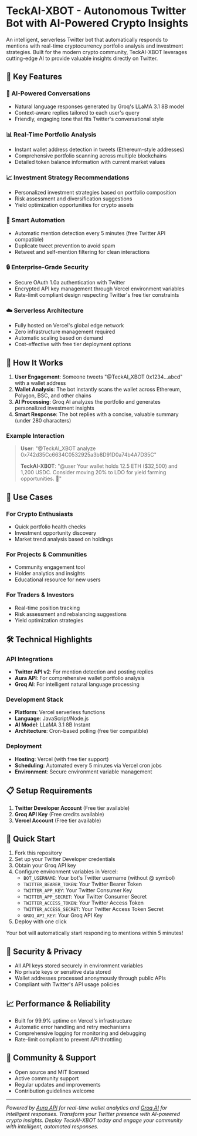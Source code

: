 # TeckAI-XBOT - Autonomous Twitter Bot with AI-Powered Crypto Insights

An intelligent, serverless Twitter bot that automatically responds to mentions with real-time cryptocurrency portfolio analysis and investment strategies. Built for the modern crypto community, TeckAI-XBOT leverages cutting-edge AI to provide valuable insights directly on Twitter.

## 🌟 Key Features

### 💬 AI-Powered Conversations
- Natural language responses generated by Groq's LLaMA 3.1 8B model
- Context-aware replies tailored to each user's query
- Friendly, engaging tone that fits Twitter's conversational style

### 📊 Real-Time Portfolio Analysis
- Instant wallet address detection in tweets (Ethereum-style addresses)
- Comprehensive portfolio scanning across multiple blockchains
- Detailed token balance information with current market values

### 📈 Investment Strategy Recommendations
- Personalized investment strategies based on portfolio composition
- Risk assessment and diversification suggestions
- Yield optimization opportunities for crypto assets

### 🔧 Smart Automation
- Automatic mention detection every 5 minutes (free Twitter API compatible)
- Duplicate tweet prevention to avoid spam
- Retweet and self-mention filtering for clean interactions

### 🔒 Enterprise-Grade Security
- Secure OAuth 1.0a authentication with Twitter
- Encrypted API key management through Vercel environment variables
- Rate-limit compliant design respecting Twitter's free tier constraints

### ☁️ Serverless Architecture
- Fully hosted on Vercel's global edge network
- Zero infrastructure management required
- Automatic scaling based on demand
- Cost-effective with free tier deployment options

## 🚀 How It Works

1. **User Engagement**: Someone tweets "@TeckAI_XBOT 0x1234...abcd" with a wallet address
2. **Wallet Analysis**: The bot instantly scans the wallet across Ethereum, Polygon, BSC, and other chains
3. **AI Processing**: Groq AI analyzes the portfolio and generates personalized investment insights
4. **Smart Response**: The bot replies with a concise, valuable summary (under 280 characters)

### Example Interaction
> **User**: "@TeckAI_XBOT analyze 0x742d35Cc6634C0532925a3b8D91D0a74b4A7D35C"
> 
> **TeckAI-XBOT**: "@user Your wallet holds 12.5 ETH ($32,500) and 1,200 USDC. Consider moving 20% to LDO for yield farming opportunities. 🚀"

## 🎯 Use Cases

### For Crypto Enthusiasts
- Quick portfolio health checks
- Investment opportunity discovery
- Market trend analysis based on holdings

### For Projects & Communities
- Community engagement tool
- Holder analytics and insights
- Educational resource for new users

### For Traders & Investors
- Real-time position tracking
- Risk assessment and rebalancing suggestions
- Yield optimization strategies

## 🛠 Technical Highlights

### API Integrations
- **Twitter API v2**: For mention detection and posting replies
- **Aura API**: For comprehensive wallet portfolio analysis
- **Groq AI**: For intelligent natural language processing

### Development Stack
- **Platform**: Vercel serverless functions
- **Language**: JavaScript/Node.js
- **AI Model**: LLaMA 3.1 8B Instant
- **Architecture**: Cron-based polling (free tier compatible)

### Deployment
- **Hosting**: Vercel (with free tier support)
- **Scheduling**: Automated every 5 minutes via Vercel cron jobs
- **Environment**: Secure environment variable management

## 📋 Setup Requirements

1. **Twitter Developer Account** (Free tier available)
2. **Groq API Key** (Free credits available)
3. **Vercel Account** (Free tier available)

## 🚀 Quick Start

1. Fork this repository
2. Set up your Twitter Developer credentials
3. Obtain your Groq API key
4. Configure environment variables in Vercel:
   - `BOT_USERNAME`: Your bot's Twitter username (without @ symbol)
   - `TWITTER_BEARER_TOKEN`: Your Twitter Bearer Token
   - `TWITTER_APP_KEY`: Your Twitter Consumer Key
   - `TWITTER_APP_SECRET`: Your Twitter Consumer Secret
   - `TWITTER_ACCESS_TOKEN`: Your Twitter Access Token
   - `TWITTER_ACCESS_SECRET`: Your Twitter Access Token Secret
   - `GROQ_API_KEY`: Your Groq API Key
5. Deploy with one click

Your bot will automatically start responding to mentions within 5 minutes!

## 🔐 Security & Privacy

- All API keys stored securely in environment variables
- No private keys or sensitive data stored
- Wallet addresses processed anonymously through public APIs
- Compliant with Twitter's API usage policies

## 📈 Performance & Reliability

- Built for 99.9% uptime on Vercel's infrastructure
- Automatic error handling and retry mechanisms
- Comprehensive logging for monitoring and debugging
- Rate-limit compliant to prevent API throttling

## 🤝 Community & Support

- Open source and MIT licensed
- Active community support
- Regular updates and improvements
- Contribution guidelines welcome

---

*Powered by [Aura API](https://aura.adex.network) for real-time wallet analytics and [Groq AI](https://groq.com) for intelligent responses. Transform your Twitter presence with AI-powered crypto insights. Deploy TeckAI-XBOT today and engage your community with intelligent, automated responses.*